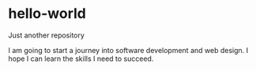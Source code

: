 # hello-world
Just another repository


I am going to start a journey into software development
and web design. I hope I can learn the skills I need
to succeed.
